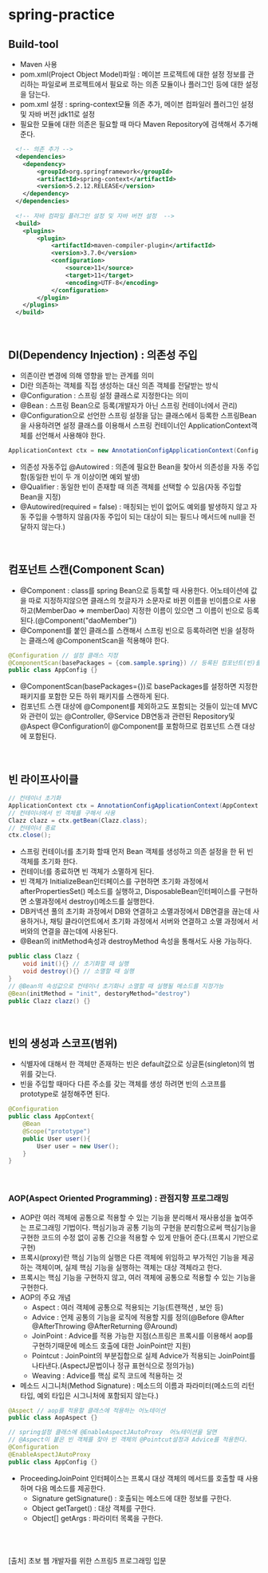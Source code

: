 # spring-practice

## Build-tool
- Maven 사용
- pom.xml(Project Object Model)파일 : 메이븐 프로젝트에 대한 설정 정보를 관리하는 파일로써 프로젝트에서 필요로 하는 의존 모듈이나 플러그인 등에 대한 설정을 담는다.
- pom.xml 설정 : spring-context모듈 의존 추가, 메이븐 컴파일러 플러그인 설정 및 자바 버전 jdk11로 설정
- 필요한 모듈에 대한 의존은 필요할 때 마다 Maven Repository에 검색해서 추가해준다.
```xml
  <!-- 의존 추가 -->
  <dependencies>
	<dependency>
	    <groupId>org.springframework</groupId>
	    <artifactId>spring-context</artifactId>
	    <version>5.2.12.RELEASE</version>
	</dependency>
  </dependencies>
  
  <!-- 자바 컴파일 플러그인 설정 및 자바 버전 설정  -->
  <build>
  	<plugins>
  		<plugin>
  			<artifactId>maven-compiler-plugin</artifactId>
  			<version>3.7.0</version>
  			<configuration>
  				<source>11</source>
  				<target>11</target>
  				<encoding>UTF-8</encoding>
  			</configuration>
  		</plugin>
  	</plugins>
  </build>
```
<br/>
        
## DI(Dependency Injection) : 의존성 주입
- 의존이란 변경에 의해 영향을 받는 관계를 의미
- DI란 의존하는 객체를 직접 생성하는 대신 의존 객체를 전달받는 방식
- @Configuration : 스프링 설정 클래스로 지정한다는 의미
- @Bean : 스프링 Bean으로 등록(개발자가 아닌 스프링 컨테이너에서 관리)
- @Configuration으로 선언한 스프링 설정을 담는 클래스에서 등록한 스프링Bean을 사용하려면 설정 클래스를 이용해서 스프링 컨테이너인 ApplicationContext객체를 선언해서 사용해야 한다. 
```java
ApplicationContext ctx = new AnnotationConfigApplicationContext(Config.class);
```
- 의존성 자동주입 @Autowired : 의존에 필요한 Bean을 찾아서 의존성을 자동 주입함(동일한 빈이 두 개 이상이면 예외 발생)
- @Qualifier : 동일한 빈이 존재할 때 의존 객체를 선택할 수 있음(자동 주입할 Bean을 지정)
- @Autowired(required = false) : 매칭되는 빈이 없어도 예외를 발생하지 않고 자동 주입을 수행하지 않음(자동 주입이 되는 대상이 되는 필드나 메서드에 null을 전달하지 않는다.)
<br/>
    
## 컴포넌트 스캔(Component Scan)
- @Component : class를 spring Bean으로 등록할 때 사용한다. 어노테이션에 값을 따로 지정하지않으면 클래스의 첫글자가 소문자로 바뀐 이름을 빈이름으로 사용하고(MemberDao => memberDao) 지정한 이름이 있으면 그 이름이 빈으로 등록된다.(@Component("daoMember"))
- @Component를 붙인 클래스를 스캔해서 스프링 빈으로 등록하려면 빈을 설정하는 클래스에 @ComponentScan을 적용해야 한다.
```java
@Configuration // 설정 클래스 지정
@ComponentScan(basePackages = {com.sample.spring}) // 등록된 컴포넌트(빈)를 읽어들임
public class AppConfig {}
```
- @ComponentScan(basePackages={})로 basePackages를 설정하면 지정한 패키지를 포함한 모든 하위 패키지를 스캔하게 된다.
- 컴포넌트 스캔 대상에 @Component를 제외하고도 포함되는 것들이 있는데 MVC와 관련이 있는 @Controller, @Service DB연동과 관련된 Repository및 @Aspect @Configuration이 @Component를 포함하므로 컴포넌트 스캔 대상에 포함된다.
<br/>
    
## 빈 라이프사이클
```java
// 컨테이너 초기화
ApplicationContext ctx = AnnotationConfigApplicationContext(AppContext.class);
// 컨테이너에서 빈 객체를 구해서 사용
Clazz clazz = ctx.getBean(Clazz.class);
// 컨테이너 종료
ctx.close();
```
- 스프링 컨테이너를 초기화 할때 먼저 Bean 객체를 생성하고 의존 설정을 한 뒤 빈 객체를 초기화 한다.
- 컨테이너를 종료하면 빈 객체가 소멸하게 된다.
- 빈 객체가 InitializeBean인터페이스를 구현하면 초기화 과정에서 afterPropertiesSet() 메소드를 실행하고, DisposableBean인터페이스를 구현하면 소멸과정에서 destroy()메소드를 실행한다.
- DB커넥션 풀의 초기화 과정에서 DB와 연결하고 소멸과정에서 DB연결을 끊는데 사용하거나, 채팅 클라이언트에서 초기화 과정에서 서버와 연결하고 소멸 과정에서 서버와의 연결을 끊는데에 사용된다.
- @Bean의 initMethod속성과 destroyMethod 속성을 통해서도 사용 가능하다.
```java
public class Clazz {
    void init(){} // 초기화할 때 실행
    void destroy(){} // 소멸할 때 실행
}
// @Bean의 속성값으로 컨테이너 초기화나 소멸할 때 실행될 메소드를 지정가능
@Bean(initMethod = "init", destoryMethod="destroy")
public Clazz clazz() {}
```
<br/>
		
## 빈의 생성과 스코프(범위)
- 식별자에 대해서 한 객체만 존재하는 빈은 default값으로 싱글톤(singleton)의 범위를 갖는다.
- 빈을 주입할 때마다 다른 주소를 갖는 객체를 생성 하려면 빈의 스코프를 prototype로 설정해주면 된다.
```java
@Configuration
public class AppContext{
    @Bean
    @Scope("prototype")
    public User user(){
        User user = new User();
    }
}
```
<br/>
		
### AOP(Aspect Oriented Programming) : 관점지향 프로그래밍
- AOP란 여러 객체에 공통으로 적용할 수 있는 기능을 분리해서 재사용성을 높여주는 프로그래밍 기법이다. 핵심기능과 공통 기능의 구현을 분리함으로써 핵심기능을 구현한 코드의 수정 없이 공통 긴으을 적용할 수 있게 만들어 준다.(프록시 기반으로 구현)
- 프록시(proxy)란 핵심 기능의 실행은 다른 객체에 위임하고 부가적인 기능을 제공하는 객체이며, 실제 핵심 기능을 실행하는 객체는 대상 객체라고 한다.
- 프록시는 핵심 기능을 구현하지 않고, 여러 객체에 공통으로 적용할 수 있는 기능을 구현한다.
- AOP의 주요 개념
  - Aspect : 여러 객체에 공통으로 적용되는 기능(트랜잭션 , 보안 등)
  - Advice : 언제 공통의 기능을 로직에 적용할 지를 정의(@Before @After @AfterThrowing @AfterReturning @Around)
  - JoinPoint : Advice를 적용 가능한 지점(스프링은 프록시를 이용해서 aop를 구현하기때문에 메소드 호출에 대한 JoinPoint만 지원)
  - Pointcut : JoinPoint의 부분집합으로 실제 Advice가 적용되는 JoinPoint를 나타낸다.(AspectJ문법이나 정규 표현식으로 정의가능)
  - Weaving : Advice를 핵심 로직 코드에 적용하는 것
- 메소드 시그니처(Method Signature) : 메소드의 이름과 파라미터(메소드의 리턴 타입, 예외 타입은 시그니처에 포함되지 않는다.)
```java
@Aspect // aop를 적용할 클래스에 적용하는 어노테이션
public class AopAspect {}

// spring설정 클래스에 @EnableAspectJAutoProxy  어노테이션을 달면 
// @Aspect이 붙은 빈 객체를 찾아 빈 객체의 @Pointcut설정과 Advice를 적용한다.
@Configuration
@EnableAspectJAutoProxy 
public class AppConfig {}
```
- ProceedingJoinPoint 인터페이스는 프록시 대상 객체의 메서드를 호출할 때 사용하며 다음 메소드를 제공한다.
  - Signature getSignature() : 호출되는 메소드에 대한 정보를 구한다.
  - Object getTarget() : 대상 객체를 구한다.
  - Object[] getArgs : 파라미터 목록을 구한다.


<br/>
<br/>
<br/>
[출처] 초보 웹 개발자를 위한 스프링5 프로그래밍 입문
